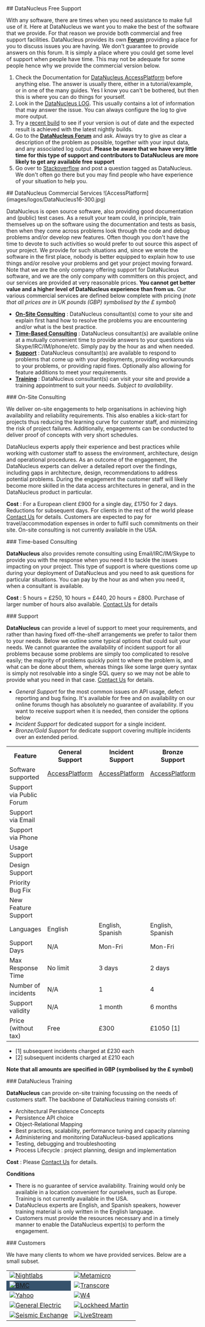 <head><title>Support and Services</title></head>

<a name="free"/>
## DataNucleus Free Support

With any software, there are times when you need assistance to make full use of it. Here at DataNucleus we want you to make the best of the 
software that we provide. For that reason we provide both commercial and free support facilities.
DataNucleus provides its own [__Forum__](http://forum.datanucleus.org) providing a place for you to discuss issues you are having. 
We don't guarantee to provide answers on this forum. It is simply a place where you could get some level of support when people have time.
This may not be adequate for some people hence why we provide the commercial version below.

1. Check the Documentation for [DataNucleus AccessPlatform](http://www.datanucleus.org/products/accessplatform/index.html) before anything else. 
The answer is usually there, either in a tutorial/example, or in one of the many guides. Yes I know you can't be bothered, but then this is 
where you can do things for yourself.
2. Look in the [DataNucleus LOG](http://www.datanucleus.org/products/accessplatform/logging.html). This usually contains a lot of information that 
may answer the issue. You can always configure the log to give more output.
3. Try a [recent build](http://www.datanucleus.org/download.html) to see if your version is out of date and the expected result is achieved with the latest nightly builds.
4. Go to the [__DataNucleus Forum__](http://forum.datanucleus.org) and ask. Always try to give as clear a description of the problem as possible, together with 
your input data, and any associated log output. __Please be aware that we have very little time for this type of support and contributors to 
DataNucleus are more likely to get any available free support__
5. Go over to [Stackoverflow](http://stackoverflow.com/questions/tagged/datanucleus) and post a question tagged as DataNucleus. We don't often go
there but you may find people who have experience of your situation to help you.


<a name="commercial"/>
## DataNucleus Commercial Services
![AccessPlatform](images/logos/DataNucleus16-300.jpg)

DataNucleus is open source software, also providing good documentation and (public) test cases. As a result
your team could, in principle, train themselves up on the software using the documentation and tests as basis,
then when they come across problems look through the code and debug problems and/or develop new features. 
Often though you don't have the time to devote to such activities so would prefer to out source this aspect of 
your project. We provide for such situations and, since we wrote the software in the first place, nobody is better
equipped to explain how to use things and/or resolve your problems and get your project moving forward.
Note that we are the only company offering support for DataNucleus software, and we are the only company with
committers on this project, and our services are provided at very reasonable prices. 
__You cannot get better value and a higher level of DataNucleus experience than from us.__
Our various commercial services are defined below complete with pricing (_note that all prices are in UK pounds (GBP) symbolised by the £ symbol_)

* __[On-Site Consulting](#onsite_consulting)__ : DataNucleus consultant(s) come to your site and explain first hand how to resolve the problems you 
are encountering and/or what is the best practice.
* __[Time-Based Consulting](#timebased_consulting)__ : DataNucleus consultant(s) are available online at a mutually convenient time to provide answers 
to your questions via Skype/IRC/IM/phone/etc. Simply pay by the hour as and when needed.
* __[Support](#support)__ : DataNucleus consultant(s) are available to respond to problems that come up with your deployments, providing workarounds 
to your problems, or providing rapid fixes. Optionally also allowing for feature additions to meet your requirements.
* __[Training](#training)__ : DataNucleus consultant(s) can visit your site and provide a training appointment to suit your needs. _Subject to availability_.

<a name="onsite_consulting"/>
### On-Site Consulting

We deliver on-site engagements to help organisations in achieving 
high availability and reliability requirements. This also enables a kick-start for projects thus 
reducing the learning curve for customer staff, and minimizing the risk of project failures. 
Additionally, engagements can be conducted to deliver proof of concepts with very short schedules.

DataNucleus experts apply their experience and best practices while working with 
customer staff to assess the environment, architecture, design and operational 
procedures. As an outcome of the engagement, the DataNucleus experts can deliver a 
detailed report over the findings, including gaps in architecture, design, 
recommendations to address potential problems. During the engagement the customer 
staff will likely become more skilled in the data access architectures in general, and 
in the DataNucleus product in particular.

<b>Cost</b> : For a European client £900 for a single day, £1750 for 2 days. Reductions for subsequent days. 
For clients in the rest of the world please <a href="mailto:consulting@datanucleus.com">Contact Us</a> for details. 
Customers are expected to pay for travel/accommodation expenses in order to fulfil such commitments on their site.
On-site consulting is not currently available in the USA.

<a name="timebased_consulting"/>
### Time-based Consulting

__DataNucleus__ also provides remote consulting using Email/IRC/IM/Skype to provide
you with the response when you need it to tackle the issues impacting on your project.
This type of support is where questions come up during your deployment of DataNucleus
and you need to ask questions for particular situations. You can pay by the hour as and when
you need it, when a consultant is available.

__Cost__ : 5 hours = £250, 10 hours = £440, 20 hours = £800.
Purchase of larger number of hours also available.
[Contact Us](mailto:consulting@datanucleus.com) for details

<a name="support"/>
### Support

__DataNucleus__ can provide a level of support to meet your requirements, and rather than having
fixed off-the-shelf arrangements we prefer to tailor them to your needs. Below we outline some
typical options that could suit your needs. We cannot guarantee the availability of incident support for all problems
because some problems are simply too complicated to resolve easily; the majority of problems quickly point to where
the problem is, and what can be done about them, whereas things like some large query syntax is simply not resolvable
into a single SQL query so we may not be able to provide what you need in that case.
[Contact Us](mailto:support@datanucleus.com) for details.

* _General Support_ for the most common issues on API usage, defect reporting and bug fixing. It's available for free and on 
availability on our online forums though has absolutely no guarantee of availability. If you want to receive support when
it is needed, then consider the options below
* _Incident Support_ for dedicated support for a single incident.
* _Bronze/Gold Support_ for dedicate support covering multiple incidents over an extended period.


<table>
    <tr>
        <th>Feature</th>
        <th width="120">General<br/>Support</th>
        <th width="120">Incident<br/>Support</th>
        <th width="120">Bronze<br/>Support</th>
        <th width="120">Gold<br/>Support</th>
    </tr>
    <tr>
        <td>Software supported</td>
        <td><a href="http://www.datanucleus.org/products/accessplatform">AccessPlatform</a></td>
        <td><a href="http://www.datanucleus.org/products/accessplatform">AccessPlatform</a></td>
        <td><a href="http://www.datanucleus.org/products/accessplatform">AccessPlatform</a></td>
        <td><a href="http://www.datanucleus.org/products/accessplatform">AccessPlatform</a></td>
    </tr>
    <tr>
        <td>Support via Public Forum</td>
        <td><img src="images/icon_success_sml.gif" border="0" alt=""/></td>
        <td><img src="images/icon_error_sml.gif" border="0" alt=""/></td>
        <td><img src="images/icon_error_sml.gif" border="0" alt=""/></td>
        <td><img src="images/icon_error_sml.gif" border="0" alt=""/></td>
    </tr>
    <tr>
        <td>Support via Email</td>
        <td><img src="images/icon_error_sml.gif" border="0" alt=""/></td>
        <td><img src="images/icon_success_sml.gif" border="0" alt=""/></td>
        <td><img src="images/icon_success_sml.gif" border="0" alt=""/></td>
        <td><img src="images/icon_success_sml.gif" border="0" alt=""/></td>
    </tr>
    <tr>
        <td>Support via Phone</td>
        <td><img src="images/icon_error_sml.gif" border="0" alt=""/></td>
        <td><img src="images/icon_error_sml.gif" border="0" alt=""/></td>
        <td><img src="images/icon_error_sml.gif" border="0" alt=""/></td>
        <td><img src="images/icon_success_sml.gif" border="0" alt=""/></td>
    </tr>
    <tr>
        <td>Usage Support</td>
        <td><img src="images/icon_success_sml.gif" border="0" alt=""/></td>
        <td><img src="images/icon_success_sml.gif" border="0" alt=""/></td>
        <td><img src="images/icon_success_sml.gif" border="0" alt=""/></td>
        <td><img src="images/icon_success_sml.gif" border="0" alt=""/></td>
    </tr>
    <tr>
        <td>Design Support</td>
        <td><img src="images/icon_warning_sml.gif" border="0" alt=""/></td>
        <td><img src="images/icon_success_sml.gif" border="0" alt=""/></td>
        <td><img src="images/icon_success_sml.gif" border="0" alt=""/></td>
        <td><img src="images/icon_success_sml.gif" border="0" alt=""/></td>
    </tr>
    <tr>
        <td>Priority Bug Fix</td>
        <td><img src="images/icon_error_sml.gif" border="0" alt=""/></td>
        <td><img src="images/icon_success_sml.gif" border="0" alt=""/></td>
        <td><img src="images/icon_success_sml.gif" border="0" alt=""/></td>
        <td><img src="images/icon_success_sml.gif" border="0" alt=""/></td>
    </tr>
    <tr>
        <td>New Feature Support</td>
        <td><img src="images/icon_error_sml.gif" border="0" alt=""/></td>
        <td><img src="images/icon_error_sml.gif" border="0" alt=""/></td>
        <td><img src="images/icon_error_sml.gif" border="0" alt=""/></td>
        <td><img src="images/icon_success_sml.gif" border="0" alt=""/></td>
    </tr>
    <tr>
        <td>Languages</td>
        <td>English</td>
        <td>English, Spanish</td>
        <td>English, Spanish</td>
        <td>English, Spanish</td>
    </tr>
    <tr>
        <td>Support Days</td>
        <td>N/A</td>
        <td>Mon-Fri</td>
        <td>Mon-Fri</td>
        <td>Mon-Fri</td>
    </tr>
    <tr>
        <td>Max Response Time</td>
        <td>No limit</td>
        <td>3 days</td>
        <td>2 days</td>
        <td>2 days</td>
    </tr>
    <tr>
        <td>Number of incidents</td>
        <td>N/A</td>
        <td>1</td>
        <td>4</td>
        <td>8</td>
    </tr>
    <tr>
        <td>Support validity</td>
        <td>N/A</td>
        <td>1 month</td>
        <td>6 months</td>
        <td>1 year</td>
    </tr>
    <tr>
        <td>Price (without tax)</td>
        <td>Free</td>
        <td>£300</td>
        <td>£1050 [1]</td>
        <td>£2000 [2]</td>
    </tr>
</table>


* [1] subsequent incidents charged at £230 each
* [2] subsequent incidents charged at £210 each

__Note that all amounts are specified in GBP (symbolised by the £ symbol)__


<a name="training"/>
### DataNucleus Training

__DataNucleus__ can provide on-site training focussing on the needs of customers staff.
The backbone of DataNucleus training consists of:

* Architectural Persistence Concepts
* Persistence API choice
* Object-Relational Mapping
* Best practices, scalability, performance tuning and capacity planning
* Administering and monitoring DataNucleus-based applications
* Testing, debugging and troubleshooting
* Process Lifecycle : project planning, design and implementation


__Cost__ : Please [Contact Us](mailto:support@datanucleus.com) for details.

__Conditions__

* There is no guarantee of service availability. Training would only be available in a location convenient for ourselves, such as Europe.
Training is not currently available in the USA.
* DataNucleus experts are English, and Spanish speakers, however training material is only written in the English language.
* Customers must provide the resources necessary and in a timely manner to enable the DataNucleus expert(s) to perform the engagement.


<a name="customers"/>
### Customers

We have many clients to whom we have provided services. Below are a small subset.

<table>
    <tr>
        <td width="50%"><a href="http://www.nightlabs.com" target="_blank">
            <img src="images/companies/nightlabs.png" border="0" alt="Nightlabs"/></a></td>
        <td width="50%"><a href="http://www.metamicro.com" target="_blank">
            <img src="images/companies/metamicro.jpg" border="0" alt="Metamicro"/></a></td>
    </tr>
    <tr>
        <td bgcolor="#36526c"><a href="http://www.bmc.com" target="_blank">
            <img src="images/companies/bmc.gif" border="0" alt="BMC"/></a></td>
        <td><a href="http://www.transcore.com" target="_blank">
            <img src="images/companies/transcore.png" border="0" alt="Transcore"/></a></td>
    </tr>
    <tr>
        <td width="50%"><a href="http://www.yahoo.com" target="_blank">
            <img src="images/companies/yahoo.gif" border="0" alt="Yahoo"/></a></td>
        <td width="50%"><a href="http://www.w4global.com" target="_blank">
            <img src="images/companies/w4.png" border="0" alt="W4"/></a></td>
    </tr>
    <tr>
        <td width="50%"><a href="http://ge.geglobalresearch.com/" target="_blank">
            <img src="images/companies/ge.png" border="0" alt="General Electric"/></a></td>
        <td width="50%"><a href="http://www.lockheedmartin.com/" target="_blank">
            <img src="images/companies/lockheed.png" border="0" alt="Lockheed Martin"/></a></td>
    </tr>
    <tr>
        <td width="50%"><a href="http://www.seismicexchange.com/" target="_blank">
            <img src="images/companies/seismicexchange.gif" border="0" alt="Seismic Exchange"/></a></td>
        <td width="50%"><a href="http://www.livestream.com/" target="_blank">
            <img src="images/companies/livestream.jpg" border="0" alt="LiveStream"/></a></td>
    </tr>
</table>
